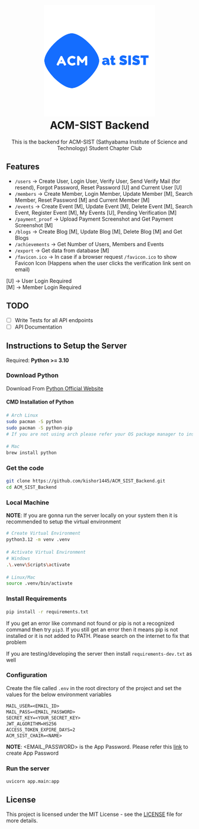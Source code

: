 <h1 align="center">
  <img src="static/logo.png" width="300" height="300"/><br />
  ACM-SIST Backend
</h1>

<p align="center">This is the backend for ACM-SIST (Sathyabama Institute of Science and Technology) Student Chapter Club</p>

## Features
- `/users` -> Create User, Login User, Verify User, Send Verify Mail (for resend), Forgot Password, Reset Password [U] and Current User [U]
- `/members` -> Create Member, Login Member, Update Member [M], Search Member, Reset Password [M] and Current Member [M]
- `/events` -> Create Event [M], Update Event [M], Delete Event [M], Search Event, Register Event [M], My Events [U], Pending Verification [M]
- `/payment_proof` -> Upload Payment Screenshot and Get Payment Screenshot [M]
- `/blogs` -> Create Blog [M], Update Blog [M], Delete Blog [M] and Get Blogs
- `/achievements` -> Get Number of Users, Members and Events
- `/export` ->  Get data from database [M]
- `/favicon.ico` -> In case if a browser request `/favicon.ico` to show Favicon Icon (Happens when the user clicks the verification link sent on email)

[U] -> User Login Required <br />
[M] -> Member Login Required

## TODO
- [ ] Write Tests for all API endpoints
- [ ] API Documentation

## Instructions to Setup the Server

Required: <b>Python >= 3.10</b>

### Download Python
Download From <a href="https://www.python.org">Python Official Website</a>

#### CMD Installation of Python
```bash
# Arch Linux
sudo pacman -S python
sudo pacman -S python-pip
# If you are not using arch please refer your OS package manager to install 

# Mac
brew install python
```

### Get the code
```bash
git clone https://github.com/kishor1445/ACM_SIST_Backend.git
cd ACM_SIST_Backend
```

### Local Machine
<b>NOTE</b>: If you are gonna run the server locally on your system then it is recommended to setup the virtual environment
```bash
# Create Virtual Environment
python3.12 -m venv .venv

# Activate Virtual Environment
# Windows
.\.venv\Scripts\activate

# Linux/Mac
source .venv/bin/activate
```

### Install Requirements
```bash
pip install -r requirements.txt
```
If you get an error like command not found or pip is not a recognized command then try `pip3`. If you still get an error then it means pip is not installed or it is not added to PATH. Please search on the internet to fix that problem

If you are testing/developing the server then install `requirements-dev.txt` as well

### Configuration
Create the file called `.env` in the root directory of the project and set the values for the below environment variables
```plaintext
MAIL_USER=<EMAIL_ID>
MAIL_PASS=<EMAIL_PASSWORD>
SECRET_KEY=<YOUR_SECRET_KEY>
JWT_ALGORITHM=HS256
ACCESS_TOKEN_EXPIRE_DAYS=2
ACM_SIST_CHAIR=<NAME>
```
<b>NOTE</b>: <EMAIL_PASSWORD> is the App Password. Please refer this [link](https://support.google.com/accounts/answer/185833?hl=en) to create App Password

### Run the server
```bash
uvicorn app.main:app
```

## License

This project is licensed under the MIT License - see the [LICENSE](https://github.com/kishor1445/ACM_SIST_Backend/blob/v2/LICENSE) file for more details.
